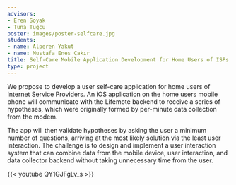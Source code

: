 ```yaml
---
advisors:
- Eren Soyak
- Tuna Tuğcu
poster: images/poster-selfcare.jpg
students:
- name: Alperen Yakut
- name: Mustafa Enes Çakır
title: Self-Care Mobile Application Development for Home Users of ISPs
type: project
---
```


We propose to develop a user self-care application for home users of Internet Service Providers. An iOS application on the home users mobile phone will communicate with the Lifemote backend to receive a series of hypotheses, which were originally formed by per-minute data collection from the modem.  

 The app will then validate hypotheses by asking the user a minimum number of questions, arriving at the most likely solution via the least user interaction. The challenge is to design and implement a user interaction system that can combine data from the mobile device, user interaction, and data collector backend without taking unnecessary time from the user.


{{< youtube QY1GJFgLv_s >}}